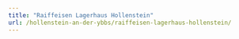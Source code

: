 ```yaml
---
title: "Raiffeisen Lagerhaus Hollenstein"
url: /hollenstein-an-der-ybbs/raiffeisen-lagerhaus-hollenstein/
---
```

